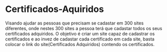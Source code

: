 # Certificados-Aquiridos

Visando ajudar as pessoas que precisam se cadastar em 300 sites diferentes, onde nestes 300 sites a pessoa terá que cadastar todos os seus certificados adquiridos.
O objetivo é criar um site capaz de cadastrar os certificados e ao invez de cadastar cada certificado em cada site, basta colocar o link do site(Certificados Adquiridos) contendo os certificados.
